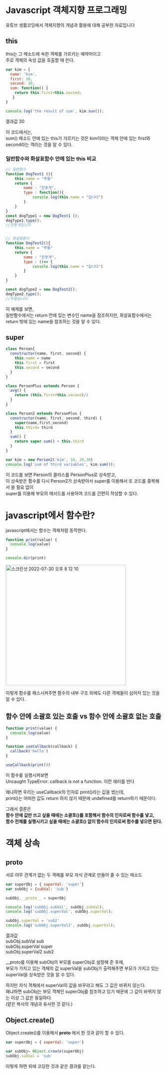 # Javascript 객체지향 프로그래밍

유튜브 생활코딩에서 객체지향의 개념과 활용에 대해 공부한 자료입니다


## this
this는 그 메소드에 속한 객체를 가르키는 예약어이고  
주로 객체의 속성 값을 호출할 때 쓴다.  

```js
var kim = {
  name: 'kim',
  first: 10,
  second: 20,
  sum: function() {
    return this.first+this.second;
   }
}

console.log('the result of sum', kim.sun());
```
결과값
30

이 코드에서는,    
sum() 메소드 안에 있는 this가 가르키는 것은 kim이라는 객체 안에 있는 first와 second라는 객라는 것을 알 수 있다.

### 일반함수와 화살표함수 안에 있는 this 비교

```js
// 일반함수
function DogTest1 (){
    this.name = "푸들"
    return {
        name : "진돗개",
        type : function(){
            console.log(this.name + "입니다")
        }
    }
}
const dogType1 = new DogTest1 ();
dogType1.type(); 
//진돗개입니다


// 화살표함수
function DogTest2(){
    this.name = "푸들"
    return {
        name : "진돗개",
        type : ()=> {
            console.log(this.name + "입니다")
        }
    }
}

const dogType2 = new DogTest2();
dogType2.type(); 
//푸들입니다.

```
이 예제를 보면,  
일반함수에서는 return 안에 있는 변수인 name을 참조하지만, 화살표함수에서는 return 밖에 있는 name을 참조하는 것을 알 수 있다.

## super
```js
class Person{
  constructor(name, first, second) {
    this.name = name
    this.first = first
    this.second = second
  }
}

class PersonPlus extends Person {
  avg() {
    return (this.first+this.second)/2
  }
}

class Person2 extends PersonPlus {
  constructor(name, first, second, third) {
    super(name,first,second)
    this.third= third
  }
  sum() {
    return super.sum() + this.third
  }
}

var kim = new Person2('kim', 10, 20,30)
console.log('sum of third variables', kim.sum());
```
이 코드를 보면 Person의 클라스를 PersonPlus로 상속받고,  
이 상속받은 함수를 다시 Person2가 상속받아서 super를 이용해서 또 코드를 중복해서 쓸 필요 없이  
super를 이용해 부모의 메서드를 사용하여 코드를 간편히 작성할 수 있다.

# javascript에서 함수란?

javascript에서는 함수는 객체처럼 동작한다.

```js
function print(value) {
  console.log(value)
}

console.dir(print)
```

<img width="385" alt="스크린샷 2022-07-30 오후 8 12 10" src="https://user-images.githubusercontent.com/72393144/181908323-58473a1d-3fba-41cb-ace5-284b729e5b6b.png">


이렇게 함수를 패스시켜주면 함수의 내부 구조 외에도 다른 객체들이 심어저 있는 것을 알 수 있다.



##  함수 안에 소괄호 있는 호출 vs 함수 안에 소괄호 없는 호출
```js
function print(value) {
  console.log(value)
}

function useCallback(callback) {
  callback('hello')
}

useCallback(print())
```

이 함수를 실행시켜보면  
Uncaught TypeError: callback is not a function. 
이런 에러를 띤다  

왜냐하면 우리는 useCallback의 인자로 print()라는 값을 썼는데,  
print()는 어떠한 값도 return 하지 않기 때문에 undefined를 return하기 때문이다.  

그래서 결론은  
**함수 안에 값만 쓰고 싶을 때에는 소괄호()를 포함해서 함수의 인자로써 함수를 넣고,**  
**함수 전체를 실행시키고 싶을 때에는 소괄호() 없이 함수의 인자로써 함수를 넣으면 된다.**

# 객체 상속

## __proto__

서로 아무 관계가 없는 두 객체를 부모 자식 관계로 만들어 줄 수 있는 메소드

```js
var superObj = { superVal: 'super'}
var subObj = {subVal: 'sub'}

subObj.__proto__ = superObj

console.log('subObj.subVal', subObj.subVal);
console.log('subObj.superVal', subObj.superVal);

subObj.superVal = 'sub2'
console.log('subObj.superVal2', subObj.superVal);

```

결과값  
subObj.subVal sub  
subObj.superVal super  
subObj.superVal2 sub2  


__proto를 이용해 subObj의 부모를 superObj로 설정해 준 후에,  
부모가 가지고 있는 객체의 값 superVal을 subObj가 출력해주면 부모가 가지고 있는 superVal을 상속받은 것을 알 수 있다.  

하지만 자식 객체에서 superVal의 값을 바꾸랴고 해도 그 값은 바뀌지 않는다.  
왜냐하면 subObj는 부모 객체인 superObj를 참조하고 있기 때문에 그 값이 바뀌지 않는 이상 그 값은 동일하다.  
(얕은 복사의 개념과 유사한 것 같다.)

## Object.create()

Object.create()를 이용해서 __proto__ 에서 한 것과 같이 할 수 있다.

```js
var superObj = { superVal: 'super'}

var subObj= Object.create(superObj)
subObj.subVal = 'sub'
```
이렇게 하면 위에 코딩한 것과 같은 결과를 같는다.
